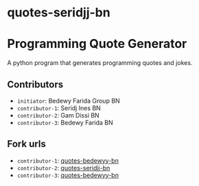 # quotes-seridjj-bn
# Programming Quote Generator

A python program that generates programming quotes and jokes.

## Contributors
- `initiator`: Bedewy Farida Group BN
- `contributor-1`: Seridj Ines BN
- `contributor-2`: Gam Dissi BN
- `contributor-3`: Bedewy Farida BN

## Fork urls
- `contributor-1`: [quotes-bedewyy-bn](url-1)
- `contributor-2`: [quotes-seridjj-bn](url-2)
- `contributor-3`: [quotes-bedewyy-bn](url-3)
